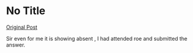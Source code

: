 # No Title

[Original Post](https://discourse.onlinedegree.iitm.ac.in/t/169369/10)

<p>Sir even for me it is showing absent , I had attended roe and submitted the answer.</p>